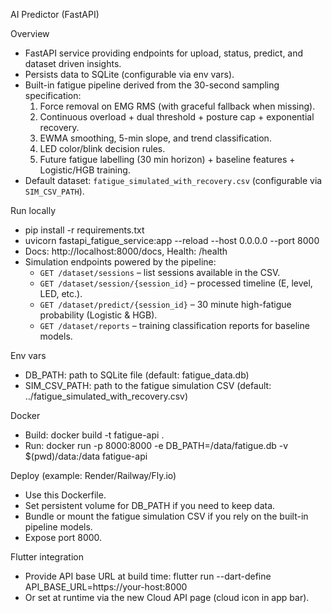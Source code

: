 AI Predictor (FastAPI)

Overview
- FastAPI service providing endpoints for upload, status, predict, and dataset driven insights.
- Persists data to SQLite (configurable via env vars).
- Built-in fatigue pipeline derived from the 30-second sampling specification:
  1. Force removal on EMG RMS (with graceful fallback when missing).
  2. Continuous overload + dual threshold + posture cap + exponential recovery.
  3. EWMA smoothing, 5-min slope, and trend classification.
  4. LED color/blink decision rules.
  5. Future fatigue labelling (30 min horizon) + baseline features + Logistic/HGB training.
- Default dataset: ``fatigue_simulated_with_recovery.csv`` (configurable via ``SIM_CSV_PATH``).

Run locally
- pip install -r requirements.txt
- uvicorn fastapi_fatigue_service:app --reload --host 0.0.0.0 --port 8000
- Docs: http://localhost:8000/docs, Health: /health
- Simulation endpoints powered by the pipeline:
  - ``GET /dataset/sessions`` – list sessions available in the CSV.
  - ``GET /dataset/session/{session_id}`` – processed timeline (E, level, LED, etc.).
  - ``GET /dataset/predict/{session_id}`` – 30 minute high-fatigue probability (Logistic & HGB).
  - ``GET /dataset/reports`` – training classification reports for baseline models.

Env vars
- DB_PATH: path to SQLite file (default: fatigue_data.db)
- SIM_CSV_PATH: path to the fatigue simulation CSV (default: ../fatigue_simulated_with_recovery.csv)

Docker
- Build: docker build -t fatigue-api .
- Run: docker run -p 8000:8000 -e DB_PATH=/data/fatigue.db -v $(pwd)/data:/data fatigue-api

Deploy (example: Render/Railway/Fly.io)
- Use this Dockerfile.
- Set persistent volume for DB_PATH if you need to keep data.
- Bundle or mount the fatigue simulation CSV if you rely on the built-in pipeline models.
- Expose port 8000.

Flutter integration
- Provide API base URL at build time: flutter run --dart-define API_BASE_URL=https://your-host:8000
- Or set at runtime via the new Cloud API page (cloud icon in app bar).
